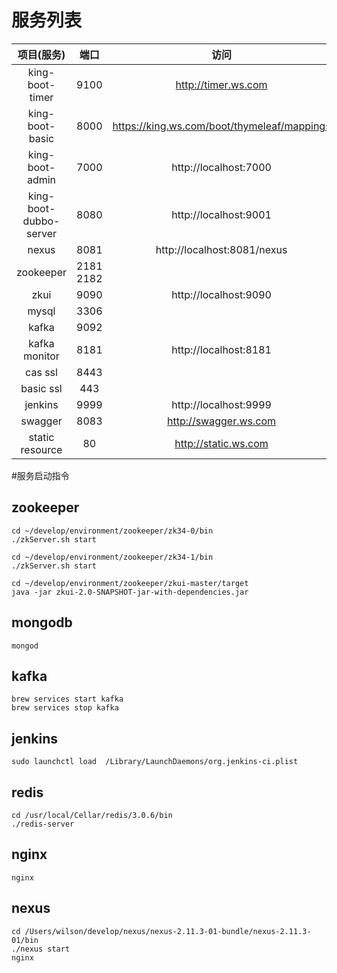 # 服务列表

| 项目(服务)                  | 端口 | 访问 |
|:-------------------------:|:-----------:| :--------------------------------------------:|
| king-boot-timer           | 9100        | http://timer.ws.com                           |
| king-boot-basic           | 8000        | https://king.ws.com/boot/thymeleaf/mappings   |       
| king-boot-admin           | 7000        | http://localhost:7000                         |        
| king-boot-dubbo-server    | 8080        | http://localhost:9001                         |
| nexus                     | 8081        | http://localhost:8081/nexus                   |
| zookeeper                 | 2181 2182   |                                               |
| zkui                      | 9090        | http://localhost:9090                         |
| mysql                     | 3306        |                                               |
| kafka                     | 9092        |                                               |
| kafka monitor             | 8181        | http://localhost:8181                         |
| cas ssl                   | 8443        |                                               |
| basic ssl                 | 443         |                                               |
| jenkins                   | 9999        | http://localhost:9999                         |
| swagger                   | 8083        | http://swagger.ws.com                         |
| static resource           | 80          | http://static.ws.com                          |



#服务启动指令

## zookeeper

```
cd ~/develop/environment/zookeeper/zk34-0/bin 
./zkServer.sh start

cd ~/develop/environment/zookeeper/zk34-1/bin 
./zkServer.sh start

cd ~/develop/environment/zookeeper/zkui-master/target
java -jar zkui-2.0-SNAPSHOT-jar-with-dependencies.jar
```

## mongodb
```
mongod
```

## kafka

```
brew services start kafka
brew services stop kafka
```

## jenkins

```
sudo launchctl load  /Library/LaunchDaemons/org.jenkins-ci.plist
```

## redis

```
cd /usr/local/Cellar/redis/3.0.6/bin
./redis-server
```

## nginx

```
nginx
```

## nexus

```
cd /Users/wilson/develop/nexus/nexus-2.11.3-01-bundle/nexus-2.11.3-01/bin
./nexus start
nginx
```


